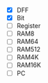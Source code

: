 - [x] DFF
- [x] Bit
- [ ] Register
- [ ] RAM8
- [ ] RAM64
- [ ] RAM512
- [ ] RAM4K
- [ ] RAM16K
- [ ] PC